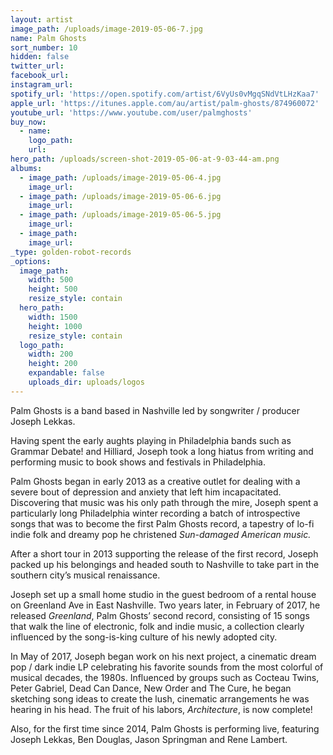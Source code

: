 ```yaml
---
layout: artist
image_path: /uploads/image-2019-05-06-7.jpg
name: Palm Ghosts
sort_number: 10
hidden: false
twitter_url:
facebook_url:
instagram_url:
spotify_url: 'https://open.spotify.com/artist/6VyUs0vMgqSNdVtLHzKaa7'
apple_url: 'https://itunes.apple.com/au/artist/palm-ghosts/874960072'
youtube_url: 'https://www.youtube.com/user/palmghosts'
buy_now:
  - name:
    logo_path:
    url:
hero_path: /uploads/screen-shot-2019-05-06-at-9-03-44-am.png
albums:
  - image_path: /uploads/image-2019-05-06-4.jpg
    image_url:
  - image_path: /uploads/image-2019-05-06-6.jpg
    image_url:
  - image_path: /uploads/image-2019-05-06-5.jpg
    image_url:
  - image_path:
    image_url:
_type: golden-robot-records
_options:
  image_path:
    width: 500
    height: 500
    resize_style: contain
  hero_path:
    width: 1500
    height: 1000
    resize_style: contain
  logo_path:
    width: 200
    height: 200
    expandable: false
    uploads_dir: uploads/logos
---
```


Palm Ghosts is a band based in Nashville led by songwriter / producer Joseph Lekkas.

Having spent the early aughts playing in Philadelphia bands such as Grammar Debate\! and Hilliard, Joseph took a long hiatus from writing and performing music to book shows and festivals in Philadelphia.

Palm Ghosts began in early 2013 as a creative outlet for dealing with a severe bout of depression and anxiety that left him incapacitated. Discovering that music was his only path through the mire, Joseph spent a particularly long Philadelphia winter recording a batch of introspective songs that was to become the first Palm Ghosts record, a tapestry of lo-fi indie folk and dreamy pop he christened *Sun-damaged American music.*

After a short tour in 2013 supporting the release of the first record, Joseph packed up his belongings and headed south to Nashville to take part in the southern city’s musical renaissance.

Joseph set up a small home studio in the guest bedroom of a rental house on Greenland Ave in East Nashville. Two years later, in February of 2017, he released *Greenland*, Palm Ghosts’ second record, consisting of 15 songs that walk the line of electronic, folk and indie music, a collection clearly influenced by the song-is-king culture of his newly adopted city.

In May of 2017, Joseph began work on his next project, a cinematic dream pop / dark indie LP celebrating his favorite sounds from the most colorful of musical decades, the 1980s. Influenced by groups such as Cocteau Twins, Peter Gabriel, Dead Can Dance, New Order and The Cure, he began sketching song ideas to create the lush, cinematic arrangements he was hearing in his head. The fruit of his labors, *Architecture*, is now complete\!

Also, for the first time since 2014, Palm Ghosts is performing live, featuring Joseph Lekkas, Ben Douglas, Jason Springman and Rene Lambert.